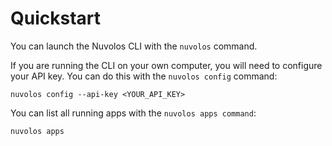 # Quickstart

You can launch the Nuvolos CLI with the `nuvolos` command.

If you are running the CLI on your own computer, you will need to configure your API key. You can do this with the `nuvolos config` command:

```
nuvolos config --api-key <YOUR_API_KEY>
```

You can list all running apps with the `nuvolos apps command`:

```
nuvolos apps
```
